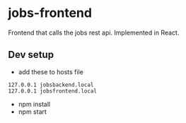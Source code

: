 # jobs-frontend

Frontend that calls the jobs rest api.  Implemented in React.

## Dev setup

- add these to hosts file

```
127.0.0.1 jobsbackend.local
127.0.0.1 jobsfrontend.local
```

- npm install
- npm start
